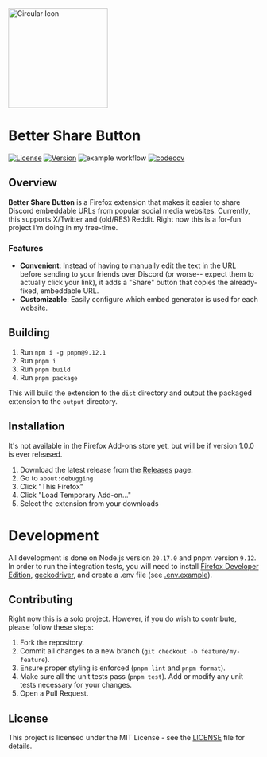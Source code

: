 ﻿<img src="https://raw.githubusercontent.com/joepietrzyk/better-share-button/main/assets/circular-icon.svg" alt="Circular Icon" width="200" height="200"/>

# Better Share Button

[![License](https://img.shields.io/github/license/joepietrzyk/better-share-button)](./LICENSE)
[![Version](https://img.shields.io/github/package-json/v/joepietrzyk/better-share-button)](./package.json)
![example workflow](https://github.com/joepietrzyk/better-share-button/actions/workflows/ci.yml/badge.svg)
[![codecov](https://codecov.io/github/joepietrzyk/better-share-button/graph/badge.svg?token=MN3ZFJDRXB)](https://codecov.io/github/joepietrzyk/better-share-button)

## Overview

**Better Share Button** is a Firefox extension that makes it easier to share Discord embeddable URLs from popular social media websites. Currently, this supports X/Twitter and (old/RES) Reddit. Right now this is a for-fun project I'm doing in my free-time.

### Features

- **Convenient**: Instead of having to manually edit the text in the URL before sending to your friends over Discord (or worse-- expect them to actually click your link), it adds a "Share" button that copies the already-fixed, embeddable URL.
- **Customizable**: Easily configure which embed generator is used for each website.

## Building

1. Run `npm i -g pnpm@9.12.1`
2. Run `pnpm i`
3. Run `pnpm build`
4. Run `pnpm package`

This will build the extension to the `dist` directory and output the packaged extension to the `output` directory.

## Installation

It's not available in the Firefox Add-ons store yet, but will be if version 1.0.0 is ever released.

1. Download the latest release from the [Releases](https://github.com/joepietrzyk/better-share-button/releases) page.
2. Go to `about:debugging`
3. Click "This Firefox"
4. Click "Load Temporary Add-on..."
5. Select the extension from your downloads

# Development

All development is done on Node.js version `20.17.0` and pnpm version `9.12`. In order to run the integration tests, you will need to install
[Firefox Developer Edition](https://www.mozilla.org/en-US/firefox/developer/), [geckodriver](https://github.com/mozilla/geckodriver/releases/tag/v0.35.0), and create a .env file (see [.env.example](./.env.example)).

## Contributing

Right now this is a solo project. However, if you do wish to contribute, please follow these steps:

1. Fork the repository.
2. Commit all changes to a new branch (`git checkout -b feature/my-feature`).
3. Ensure proper styling is enforced (`pnpm lint` and `pnpm format`).
4. Make sure all the unit tests pass (`pnpm test`). Add or modify any unit tests necessary for your changes.
5. Open a Pull Request.

## License

This project is licensed under the MIT License - see the [LICENSE](./LICENSE) file for details.
